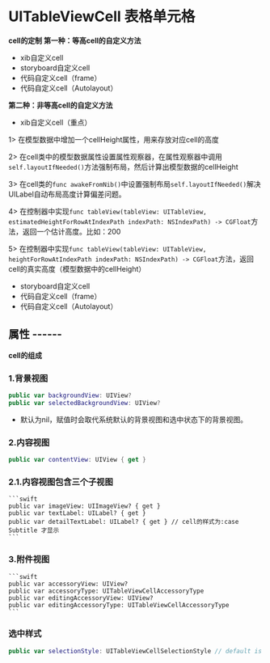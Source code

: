 # UITableViewCell 表格单元格
**cell的定制**
**第一种：等高cell的自定义方法**
- xib自定义cell
- storyboard自定义cell
- 代码自定义cell（frame）
- 代码自定义cell（Autolayout）

**第二种：非等高cell的自定义方法**
- xib自定义cell（重点）

1> 在模型数据中增加一个cellHeight属性，用来存放对应cell的高度

2> 在cell类中的模型数据属性设置属性观察器，在属性观察器中调用`self.layoutIfNeeded()`方法强制布局，然后计算出模型数据的cellHeight

3> 在cell类的`func awakeFromNib()`中设置强制布局`self.layoutIfNeeded()`解决UILabel自动布局高度计算偏差问题。

4> 在控制器中实现`func tableView(tableView: UITableView, estimatedHeightForRowAtIndexPath indexPath: NSIndexPath) -> CGFloat`方法，返回一个估计高度。比如：200

5> 在控制器中实现`func tableView(tableView: UITableView, heightForRowAtIndexPath indexPath: NSIndexPath) -> CGFloat`方法，返回cell的真实高度（模型数据中的cellHeight）

- storyboard自定义cell
- 代码自定义cell（frame）
- 代码自定义cell（Autolayout）

## 属性 ------
**cell的组成**
### 1.背景视图
```swift
public var backgroundView: UIView?
public var selectedBackgroundView: UIView?
```
- 默认为nil，赋值时会取代系统默认的背景视图和选中状态下的背景视图。

### 2.内容视图
	 
```swift
public var contentView: UIView { get }
```

### 2.1.内容视图包含三个子视图
	 
	```swift
	public var imageView: UIImageView? { get }
	public var textLabel: UILabel? { get }
	public var detailTextLabel: UILabel? { get } // cell的样式为:case Subtitle 才显示
	```

### 3.附件视图
	
	```swift
	public var accessoryView: UIView?
	public var accessoryType: UITableViewCellAccessoryType
	public var editingAccessoryView: UIView? 
	public var editingAccessoryType: UITableViewCellAccessoryType
	```
	
### 选中样式

```swift
public var selectionStyle: UITableViewCellSelectionStyle // default is UITableViewCellSelectionStyleBlue.
```